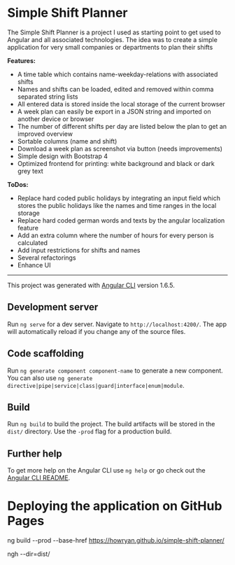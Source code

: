 # Simple Shift Planner
The Simple Shift Planner is a project I used as starting point to get used to Angular and all associated technologies. 
The idea was to create a simple application for very small companies or departments to plan their shifts 

**Features:**
* A time table which contains name-weekday-relations with associated shifts
* Names and shifts can be loaded, edited and removed within comma separated string lists
* All entered data is stored inside the local storage of the current browser
* A week plan can easily be export in a JSON string and imported on another device or browser 
* The number of different shifts per day are listed below the plan to get an improved overview
* Sortable columns (name and shift)
* Download a week plan as screenshot via button (needs improvements)
* Simple design with Bootstrap 4
* Optimized frontend for printing: white background and black or dark grey text

**ToDos:**
* Replace hard coded public holidays by integrating an input field which stores the public holidays like the names and time ranges in the local storage
* Replace hard coded german words and texts by the angular localization feature
* Add an extra column where the number of hours for every person is calculated
* Add input restrictions for shifts and names
* Several refactorings
* Enhance UI

---
This project was generated with [Angular CLI](https://github.com/angular/angular-cli) version 1.6.5.

## Development server

Run `ng serve` for a dev server. Navigate to `http://localhost:4200/`. The app will automatically reload if you change any of the source files.

## Code scaffolding

Run `ng generate component component-name` to generate a new component. You can also use `ng generate directive|pipe|service|class|guard|interface|enum|module`.

## Build

Run `ng build` to build the project. The build artifacts will be stored in the `dist/` directory. Use the `-prod` flag for a production build.

## Further help
To get more help on the Angular CLI use `ng help` or go check out the [Angular CLI README](https://github.com/angular/angular-cli/blob/master/README.md).

# Deploying the application on GitHub Pages
ng build --prod --base-href https://howryan.github.io/simple-shift-planner/

ngh --dir=dist/

